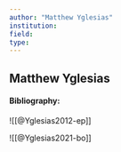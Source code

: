 ```yaml
---
author: "Matthew Yglesias"
institution:
field:
type:
---
```


## Matthew Yglesias
#### Bibliography:

![[@Yglesias2012-ep]]

![[@Yglesias2021-bo]]